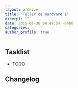 ```yaml
---
layout: archive
title: "Taller de Hardware I"
excerpt: ""
date: 2015-06-30 04:49:54 -0400
categories: 
author_profile: true
---
```


## Tasklist

- TODO

## Changelog

